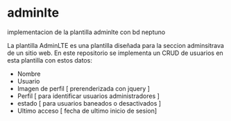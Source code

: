 # adminlte

implementacion de la plantilla adminlte con bd neptuno

La plantilla AdminLTE es una plantilla diseñada para la seccion adminsitrava de un sitio web. En este repositorio se implementa un CRUD de usuarios en esta plantilla con estos datos:

- Nombre
- Usuario
- Imagen de perfil [ prerenderizada con jquery ]
- Perfil [ para identificar usuarios administradores ]
- estado [ para usuarios baneados o desactivados ]
- Ultimo acceso [ fecha de ultimo inicio de sesion]
